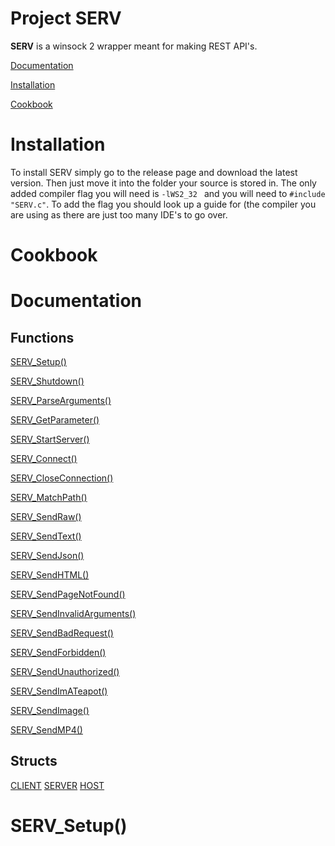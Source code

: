 # Project SERV

**SERV** is a winsock 2 wrapper meant for making REST API's.

[Documentation](#Documentation)

[Installation](#Installation)

[Cookbook](#Cookbook)

# Installation
To install SERV simply go to the release page and download the latest version. Then just move it into the folder your source is stored in. The only added compiler flag you will need is `-lWS2_32 ` and you will need to `#include "SERV.c"`. To add the flag you should look up a guide for (the compiler you are using as there are just too many IDE's to go over.

# Cookbook


# Documentation
## Functions 
[SERV_Setup()](#SERV_Setup())

[SERV_Shutdown()](#SERV_Shutdown())

[SERV_ParseArguments()](#SERV_ParseArguments())

[SERV_GetParameter()](#SERV_GetParameter())

[SERV_StartServer()](#SERV_StartServer())

[SERV_Connect()](#SERV_Connect())

[SERV_CloseConnection()](#SERV_CloseConnection())

[SERV_MatchPath()](#SERV_MatchPath())

[SERV_SendRaw()](#SERV_SendRaw())

[SERV_SendText()](#SERV_SendText())

[SERV_SendJson()](#SERV_SendJson())

[SERV_SendHTML()](#SERV_SendHTML())

[SERV_SendPageNotFound()](#SERV_SendPageNotFound())

[SERV_SendInvalidArguments()](#SERV_SendInvalidArguments())

[SERV_SendBadRequest()](#SERV_SendBadRequest())

[SERV_SendForbidden()](#SERV_SendForbidden())

[SERV_SendUnauthorized()](#SERV_SendUnauthorized())

[SERV_SendImATeapot()](#SERV_SendImATeapot())

[SERV_SendImage()](#SERV_SendImage())

[SERV_SendMP4()](#SERV_SendMP4())

## Structs
[CLIENT](#CLIENT)
[SERVER](#SERVER)
[HOST](#HOST)

# SERV_Setup()

